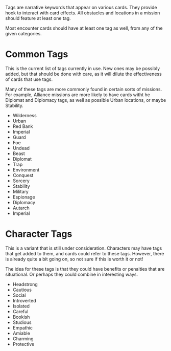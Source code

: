 Tags are narrative keywords that appear on various cards. They provide hook to interact with card effects. All obstacles and locations in a mission should feature at least one tag.

Most encounter cards should have at least one tag as well, from any of the given categories.

# Common Tags

This is the current list of tags currently in use. New ones may be possibly added, but that should be done with care, as it will dilute the effectiveness of cards that use tags.

Many of these tags are more commonly found in certain sorts of missions. For example, Alliance missions are more likely to have cards witht he Diplomat and Diplomacy tags, as well as possible Urban locations, or maybe Stability.

* Wilderness
* Urban
* Red Bank
* Imperial
* Guard
* Foe
* Undead
* Beast
* Diplomat
* Trap
* Environment
* Conquest
* Sorcery
* Stability
* Military
* Espionage
* Diplomacy
* Autarch
* Imperial

# Character Tags

This is a variant that is still under consideration. Characters may have tags that get added to them, and cards could refer to these tags. However, there is already quite a bit going on, so not sure if this is worth it or not!

The idea for these tags is that they could have benefits or penalties that are situational. Or perhaps they could combine in interesting ways.

* Headstrong
* Cautious
* Social
* Introverted
* Isolated
* Careful
* Bookish
* Studious
* Empathic
* Amiable
* Charming
* Protective